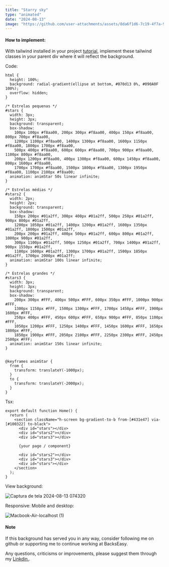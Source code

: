 ```yaml
---
title: "Starry sky"
type: "animated"
date: "2024-08-13"
image: "https://github.com/user-attachments/assets/8da6f1d6-7c19-4f7a-9169-ae6f1e811feb"
---
```

#### How to implement:

With tailwind installed in your project [tutorial](https://backseasy.com/blog/install-tailwind-nextjs), implement these tailwind classes in your parent div where it will reflect the background.

Code:

```
html {
  height: 100%;
  background: radial-gradient(ellipse at bottom, #070d13 0%, #090A0F 100%);
  overflow: hidden;
}

/* Estrelas pequenas */
#stars {
  width: 3px;
  height: 3px;
  background: transparent;
  box-shadow: 
    100px 100px #f8aa00, 200px 300px #f8aa00, 400px 150px #f8aa00, 800px 700px #f8aa00,
    1200px 1100px #f8aa00, 1400px 1300px #f8aa00, 1600px 1150px #f8aa00, 1800px 1700px #f8aa00,
    500px 400px #f8aa00, 600px 600px #f8aa00, 700px 900px #f8aa00, 1100px 800px #f8aa00,
    200px 1200px #f8aa00, 400px 1300px #f8aa00, 600px 1450px #f8aa00, 800px 1600px #f8aa00,
    1700px 1700px #f8aa00, 1500px 1800px #f8aa00, 1300px 1950px #f8aa00, 1100px 2100px #f8aa00;
  animation: animStar 50s linear infinite;
}

/* Estrelas médias */
#stars2 {
  width: 2px;
  height: 2px;
  background: transparent;
  box-shadow: 
    150px 200px #01a2ff, 300px 400px #01a2ff, 500px 250px #01a2ff, 900px 800px #01a2ff,
    1200px 1050px #01a2ff, 1400px 1200px #01a2ff, 1600px 1350px #01a2ff, 1800px 1500px #01a2ff,
    200px 200px #01a2ff, 400px 500px #01a2ff, 600px 800px #01a2ff, 1000px 900px #01a2ff,
    300px 1100px #01a2ff, 500px 1250px #01a2ff, 700px 1400px #01a2ff, 900px 1550px #01a2ff,
    1100px 1600px #01a2ff, 1300px 1700px #01a2ff, 1500px 1850px #01a2ff, 1700px 2000px #01a2ff;
  animation: animStar 100s linear infinite;
}

/* Estrelas grandes */
#stars3 {
  width: 3px;
  height: 3px;
  background: transparent;
  box-shadow: 
    200px 300px #FFF, 400px 500px #FFF, 600px 350px #FFF, 1000px 900px #FFF,
    1300px 1150px #FFF, 1500px 1300px #FFF, 1700px 1450px #FFF, 1900px 1600px #FFF,
    250px 400px #FFF, 450px 600px #FFF, 650px 900px #FFF, 850px 1100px #FFF,
    1050px 1200px #FFF, 1250px 1400px #FFF, 1450px 1600px #FFF, 1650px 1800px #FFF,
    1850px 1900px #FFF, 2050px 2100px #FFF, 2250px 2300px #FFF, 2450px 2500px #FFF;
  animation: animStar 150s linear infinite;
}


@keyframes animStar {
  from {
    transform: translateY(-1000px);
  }
  to {
    transform: translateY(-2000px);
  }
}
```

Tsx:

```
export default function Home() {
  return (
    <section className="h-screen bg-gradient-to-b from-[#431e47] via-[#100322] to-black">
      <div id="stars"></div>
      <div id="stars2"></div>
      <div id="stars3"></div>
    
      {your page / component}

      <div id="stars2"></div>
      <div id="stars3"></div>
      <div id="stars"></div>
    </section>
  );
}

```

View background:

![Captura de tela 2024-08-13 074320](https://github.com/user-attachments/assets/4d9363f6-f00b-47d4-91cd-a02cd22a86d9)

Responsive: Mobile and desktop:

![Macbook-Air-localhost (1)](https://github.com/user-attachments/assets/e7ae0918-4d71-41ad-886d-608c2a930c61)


#### Note

If this background has served you in any way, consider following me on github or supporting me to continue working at BacksEasy.

Any questions, criticisms or improvements, please suggest them through my [Linkdin.](https://www.linkedin.com/in/flavioaquila/).